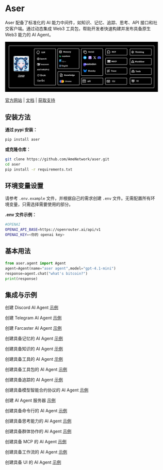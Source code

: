 # Aser

Aser 配备了标准化的 AI 能力中间件，如知识、记忆、追踪、思考、API 接口和社交客户端。通过动态集成 Web3 工具包，帮助开发者快速构建并发布具备原生 Web3 能力的 AI Agent。

![](./examples/images/architecture.png)

[官方网站](https://ame.network) | [文档](https://docs.ame.network/aser/overview) | [获取支持](https://t.me/hello_rickey)

## 安装方法

**通过 pypi 安装：**
```bash
pip install aser
```

**或克隆仓库：**
```bash
git clone https://github.com/AmeNetwork/aser.git
cd aser
pip install -r requirements.txt
```

## 环境变量设置

请参考 `.env.example` 文件，并根据自己的需求创建 `.env` 文件。无需配置所有环境变量，只需选择需要使用的部分。

**.env 文件示例：**
```bash
#OPENAI
OPENAI_API_BASE=https://openrouter.ai/api/v1
OPENAI_KEY=<你的 openai key>
```

## 基本用法
```python
from aser.agent import Agent
agent=Agent(name="aser agent",model="gpt-4.1-mini")
response=agent.chat("what's bitcoin?")
print(response)
```

## 集成与示例

创建 Discord AI Agent [示例](./examples/agent_discord.py)

创建 Telegram AI Agent [示例](./examples/agent_telegram.py)

创建 Farcaster AI Agent [示例](./examples/agent_farcaster.py)

创建具备记忆的 AI Agent [示例](./examples/agent_memory.py)

创建具备知识的 AI Agent [示例](./examples/agent_knowledge.py)

创建具备工具的 AI Agent [示例](./examples/agent_tools.py)

创建具备工具包的 AI Agent [示例](./examples/agent_toolkits.py)

创建具备追踪的 AI Agent [示例](./examples/agent_trace.py)

创建具备模型智能合约协议的 AI Agent [示例](./examples/agent_mscp.py)

创建 AI Agent 服务器 [示例](./examples/agent_api.py)

创建具备命令行的 AI Agent [示例](./examples/agent_cli.py)

创建具备思考能力的 AI Agent [示例](./examples/agent_thinking.py)

创建具备群体协作的 AI Agent [示例](./examples/aser_swarms.py)

创建具备 MCP 的 AI Agent [示例](./examples/agent_mcp.py)

创建具备工作流的 AI Agent [示例](./examples/agent_workflow.py)

创建具备 UI 的 AI Agent [示例](https://github.com/AmeNetwork/ame-ui)